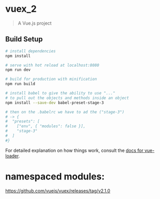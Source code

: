 # vuex_2

> A Vue.js project

## Build Setup

``` bash
# install dependencies
npm install

# serve with hot reload at localhost:8080
npm run dev

# build for production with minification
npm run build

# install babel to give the ability to use "..."
# to pull out the objects and methods inside an object
npm install --save-dev babel-preset-stage-3

# then on the .babelrc we have to ad the ("stage-3")
# -> {
#  "presets": [
#    ["env", { "modules": false }],
#    "stage-3"
#  ]
#}
```

For detailed explanation on how things work, consult the [docs for vue-loader](http://vuejs.github.io/vue-loader).


# namespaced modules:

https://github.com/vuejs/vuex/releases/tag/v2.1.0